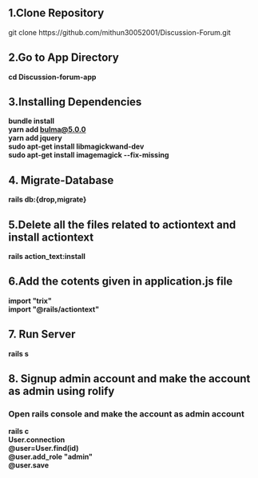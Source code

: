 <h2>1.Clone Repository</h2>
 git clone https://github.com/mithun30052001/Discussion-Forum.git
<h2>2.Go to App Directory</h2>
<b> cd Discussion-forum-app</b>
<h2>3.Installing Dependencies</h2>
 
<b>bundle install<br>
yarn add bulma@5.0.0 <br>
yarn add jquery <br>
sudo apt-get install libmagickwand-dev<br>
sudo apt-get install imagemagick --fix-missing</b>

<h2>4. Migrate-Database</h2>

<b>rails db:{drop,migrate}</b>

<h2>5.Delete all the files related to actiontext and install actiontext </h2>
<b>rails action_text:install </b>
<h2>6.Add the cotents given in application.js file </h2>
 <b>import "trix"<br>
import "@rails/actiontext"</b>
 
 
<h2>7. Run Server</h2>
<b>rails s</b>
 
 <h2>8. Signup admin account and make the account as admin using rolify </h2>
 <h3> Open rails console and make the account as admin account </h3>
 <b> rails c <br>
  User.connection <br>
  @user=User.find(id) <br>
  @user.add_role "admin" <br>
  @user.save </b>
